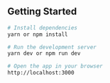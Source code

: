 ## Getting Started

```bash
# Install dependencies
yarn or npm install

# Run the development server
yarn dev or npm run dev

# Open the app in your browser
http://localhost:3000
```
